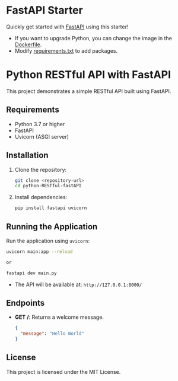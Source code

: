 # FastAPI Starter

Quickly get started with [FastAPI](https://fastapi.tiangolo.com/) using this starter!

- If you want to upgrade Python, you can change the image in the [Dockerfile](./.codesandbox/Dockerfile).
- Modify [requirements.txt](./requirements.txt) to add packages.

# Python RESTful API with FastAPI

This project demonstrates a simple RESTful API built using FastAPI.

## Requirements

- Python 3.7 or higher
- FastAPI
- Uvicorn (ASGI server)

## Installation

1. Clone the repository:

   ```bash
   git clone <repository-url>
   cd python-RESTful-fastAPI
   ```

2. Install dependencies:
   ```bash
   pip install fastapi uvicorn
   ```

## Running the Application

Run the application using `uvicorn`:

```bash
uvicorn main:app --reload

or

fastapi dev main.py
```

- The API will be available at: `http://127.0.0.1:8000/`

## Endpoints

- **GET /**: Returns a welcome message.
  ```json
  {
    "message": "Hello World"
  }
  ```

## License

This project is licensed under the MIT License.
